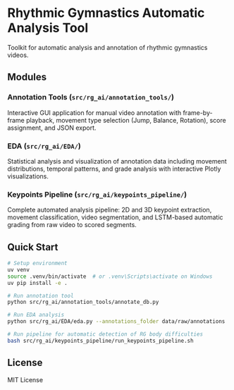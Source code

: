 # Rhythmic Gymnastics Automatic Analysis Tool

Toolkit for automatic analysis and annotation of rhythmic gymnastics videos.

## Modules

### Annotation Tools (`src/rg_ai/annotation_tools/`)
Interactive GUI application for manual video annotation with frame-by-frame playback, movement type selection (Jump, Balance, Rotation), score assignment, and JSON export.

### EDA (`src/rg_ai/EDA/`)
Statistical analysis and visualization of annotation data including movement distributions, temporal patterns, and grade analysis with interactive Plotly visualizations.

### Keypoints Pipeline (`src/rg_ai/keypoints_pipeline/`)
Complete automated analysis pipeline: 2D and 3D keypoint extraction, movement classification, video segmentation, and LSTM-based automatic grading from raw video to scored segments.

## Quick Start

```bash
# Setup environment
uv venv
source .venv/bin/activate  # or .venv\Scripts\activate on Windows
uv pip install -e .

# Run annotation tool
python src/rg_ai/annotation_tools/annotate_db.py

# Run EDA analysis
python src/rg_ai/EDA/eda.py --annotations_folder data/raw/annotations

# Run pipeline for automatic detection of RG body difficulties
bash src/rg_ai/keypoints_pipeline/run_keypoints_pipeline.sh
```

## License

MIT License
